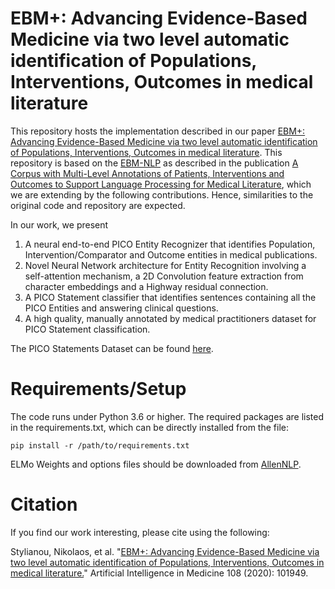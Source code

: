 # EBM+: Advancing Evidence-Based Medicine via two level automatic identification of Populations, Interventions, Outcomes in medical literature 

This repository hosts the implementation described in our paper [EBM+: Advancing Evidence-Based Medicine via two level automatic identification of Populations, Interventions, Outcomes in medical literature](https://www.sciencedirect.com/science/article/pii/S0933365720301986).
This repository is based on the [EBM-NLP](https://github.com/bepnye/EBM-NLP) as described in the publication 
[A Corpus with Multi-Level Annotations of Patients, Interventions and Outcomes to Support Language Processing for Medical Literature](https://arxiv.org/abs/1806.04185),
 which we are extending by the following contributions. Hence, similarities to the original code and repository are expected. 

In our work, we present  
1) A neural end-to-end PICO Entity Recognizer that identifies Population, Intervention/Comparator and Outcome entities in medical publications.
2) Novel Neural Network architecture for Entity Recognition involving a self-attention mechanism, a 2D Convolution feature extraction from character embeddings and a Highway residual connection.
3) A PICO Statement classifier that identifies sentences containing all the PICO Entities and answering clinical questions.
4) A high quality, manually annotated by medical practitioners dataset for PICO Statement classification.

The PICO Statements Dataset can be found [here](https://data.mendeley.com/datasets/p5rbn8mygp/1). 

# Requirements/Setup
The code runs under Python 3.6 or higher. The required packages are listed in the requirements.txt, which can be directly installed from the file:

```
pip install -r /path/to/requirements.txt
```
ELMo Weights and options files should be downloaded from [AllenNLP](https://allennlp.org/elmo).

 # Citation
 
If you find our work interesting, please cite using the following:
 
Stylianou, Nikolaos, et al. "[EBM+: Advancing Evidence-Based Medicine via two level automatic identification of Populations, Interventions, Outcomes in medical literature.](https://www.sciencedirect.com/science/article/pii/S0933365720301986)" Artificial Intelligence in Medicine 108 (2020): 101949.
